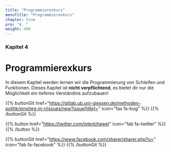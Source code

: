 ```yaml
---
title: "Programmierexkurs"
menuTitle: "Programmierexkurs"
chapter: true
pre: "4. "
weight: 400
---
```


### Kapitel 4

# Programmierexkurs

In diesem Kapitel werden lernen wir die Programmierung von Schleifen und Funktionen. Dieses Kapitel ist **nicht verpflichtend**, es bietet dir nur die Möglichkeit ein tieferes Verständnis aufzubauen!

{{% buttonGit href="https://gitlab.ub.uni-giessen.de/methoden-politik/einstieg-in-r/issues/new?issue[title]=" icon="fas fa-bug" %}} {{% /buttonGit %}} 

{{% button href="https://twitter.com/intent/tweet" icon="fab fa-twitter" %}} {{% /button %}}

{{% buttonGit href="https://www.facebook.com/sharer/sharer.php?u=" icon="fab fa-facebook" %}} {{% /buttonGit %}}